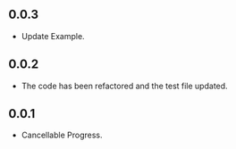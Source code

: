 ## 0.0.3

* Update Example.

## 0.0.2

* The code has been refactored and the test file updated.

## 0.0.1

* Cancellable Progress.